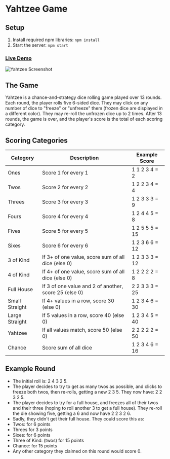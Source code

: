 # Yahtzee Game

## Setup
1. Install required npm libraries: `npm install`
2. Start the server: `npm start`

### [Live Demo](https://strawhatrag.github.io/yahtzee-game/)

![Yahtzee Screenshot](public/yahtzee.gif)

## The Game
Yahtzee is a chance-and-strategy dice rolling game played over 13 rounds. Each round, the player rolls five 6-sided dice. They may click on any number of dice to "freeze" or "unfreeze" them (frozen dice are displayed in a different color). They may re-roll the unfrozen dice up to 2 times. After 13 rounds, the game is over, and the player's score is the total of each scoring category.

## Scoring Categories

| Category         | Description                                                | Example Score |
|------------------|------------------------------------------------------------|---------------|
| Ones             | Score 1 for every 1                                        | 1 1 2 3 4 = 2  |
| Twos             | Score 2 for every 2                                        | 1 2 2 3 4 = 4  |
| Threes           | Score 3 for every 3                                        | 1 2 3 3 3 = 9  |
| Fours            | Score 4 for every 4                                        | 1 2 4 4 5 = 8  |
| Fives            | Score 5 for every 5                                        | 1 2 5 5 5 = 15 |
| Sixes            | Score 6 for every 6                                        | 1 2 3 6 6 = 12 |
| 3 of Kind        | If 3+ of one value, score sum of all dice (else 0)         | 1 2 3 3 3 = 12 |
| 4 of Kind        | If 4+ of one value, score sum of all dice (else 0)         | 1 2 2 2 2 = 8  |
| Full House       | If 3 of one value and 2 of another, score 25 (else 0)     | 2 2 3 3 3 = 25 |
| Small Straight   | If 4+ values in a row, score 30 (else 0)                 | 1 2 3 4 6 = 30 |
| Large Straight   | If 5 values in a row, score 40 (else 0)                 | 1 2 3 4 5 = 40 |
| Yahtzee          | If all values match, score 50 (else 0)                 | 2 2 2 2 2 = 50 |
| Chance           | Score sum of all dice                                     | 1 2 3 4 6 = 16 |

## Example Round
- The initial roll is: 2 4 3 2 5.
- The player decides to try to get as many twos as possible, and clicks to freeze both twos, then re-rolls, getting a new 2 3 5. They now have: 2 2 3 2 5.
- The player decides to try for a full house, and freezes all of their twos and their three (hoping to roll another 3 to get a full house). They re-roll the die showing five, getting a 6 and now have 2 2 3 2 6.
- Sadly, they didn't get their full house. They could score this as:
- Twos: for 6 points
- Threes for 3 points
- Sixes: for 6 points
- Three of Kind: (twos) for 15 points
- Chance: for 15 points
- Any other category they claimed on this round would score 0.
